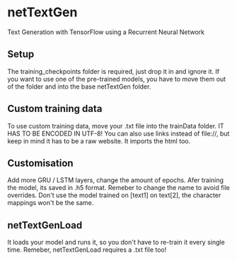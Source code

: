 # netTextGen
Text Generation with TensorFlow using a Recurrent Neural Network

## Setup
The training_checkpoints folder is required, just drop it in and ignore it. If you want to use one of the pre-trained models, you have to move them out of the folder and into the base netTextGen folder.
## Custom training data
To use custom training data, move your .txt file into the trainData folder. IT HAS TO BE ENCODED IN UTF-8! You can also use links instead of file://, but keep in mind it has to be a raw website. It imports the html too.
## Customisation
Add more GRU / LSTM layers, change the amount of epochs. Afer training the model, its saved in .h5 format. Remeber to change the name to avoid file overrides. Don't use the model trained on [text1] on text[2], the character mappings won't be the same.
## netTextGenLoad
It loads your model and runs it, so you don't have to re-train it every single time. Remeber, netTextGenLoad requires a .txt file too!
